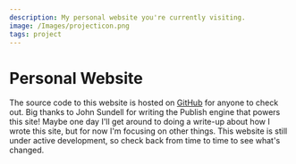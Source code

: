 ```yaml
---
description: My personal website you're currently visiting.
image: /Images/projecticon.png
tags: project
---
```

# Personal Website

The source code to this website is hosted on [GitHub](https://github.com/barkb/personal-website) for anyone to check out. Big thanks to John Sundell for writing the Publish engine that powers this site! Maybe one day I'll get around to doing a write-up about how I wrote this site, but for now I'm focusing on other things. This website is still under active development, so check back from time to time to see what's changed.

